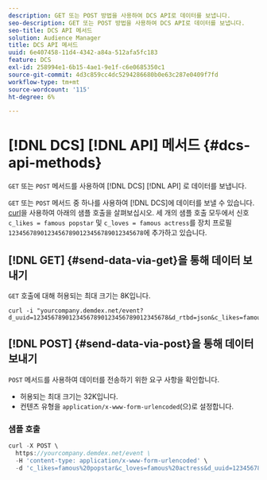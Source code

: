 ```yaml
---
description: GET 또는 POST 방법을 사용하여 DCS API로 데이터를 보냅니다.
seo-description: GET 또는 POST 방법을 사용하여 DCS API로 데이터를 보냅니다.
seo-title: DCS API 메서드
solution: Audience Manager
title: DCS API 메서드
uuid: 6e407458-11d4-4342-a84a-512afa5fc183
feature: DCS
exl-id: 258994e1-6b15-4ae1-9e1f-c6e0685350c1
source-git-commit: 4d3c859cc4dc5294286680b0e63c287e0409f7fd
workflow-type: tm+mt
source-wordcount: '115'
ht-degree: 6%

---
```


# [!DNL DCS] [!DNL API] 메서드 {#dcs-api-methods}

`GET` 또는 `POST` 메서드를 사용하여 [!DNL DCS] [!DNL API] 로 데이터를 보냅니다.

`GET` 또는 `POST` 메서드 중 하나를 사용하여 [!DNL DCS]에 데이터를 보낼 수 있습니다. [curl](https://curl.haxx.se/)을 사용하여 아래의 샘플 호출을 살펴보십시오. 세 개의 샘플 호출 모두에서 신호 `c_likes = famous popstar` 및 `c_loves = famous actress`를 장치 프로필 `12345678901234567890123456789012345678`에 추가하고 있습니다.

## [!DNL GET] {#send-data-via-get}을 통해 데이터 보내기

`GET` 호출에 대해 허용되는 최대 크기는 8K입니다.

```
curl -i "yourcompany.demdex.net/event?d_uuid=12345678901234567890123456789012345678&d_rtbd=json&c_likes=famous%20popstar&c_loves=famous%20actress"
```

## [!DNL POST] {#send-data-via-post}을 통해 데이터 보내기

`POST` 메서드를 사용하여 데이터를 전송하기 위한 요구 사항을 확인합니다.

* 허용되는 최대 크기는 32K입니다.
* 컨텐츠 유형을 `application/x-www-form-urlencoded`(으)로 설정합니다.

### 샘플 호출

```js
curl -X POST \
  https://yourcompany.demdex.net/event \
  -H 'content-type: application/x-www-form-urlencoded' \
  -d 'c_likes=famous%20popstar&c_loves=famous%20actress&d_uuid=12345678901234567890123456789012345678'
```
